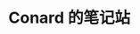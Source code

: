 # Conard 的笔记站

<br />

<script setup>
  import MusicPlay from '.vitepress/theme/components/MusicPlay.vue'
  import DarkChange from '.vitepress/theme/components/DarkChange.vue'
  import TodoList from '.vitepress/theme/todolist/todolist__list.vue'
  // import { useDark } from "@vueuse/core";
  // import { useToggle } from "@vueuse/share";

  // const isDark = useDark();
  // const toggleDark = useToggle(isDark);
</script>

<MusicPlay />

<todo-list />

<!-- <DarkChange /> -->

<!-- <button @click="toggleDark">aaa</button> -->

